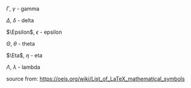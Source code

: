 $\Gamma$, $\gamma$ - gamma

$\Delta$, $\delta$ - delta

$\Epsilon$, $\epsilon$ - epsilon

$\Theta$, $\theta$ - theta

$\Eta$, $\eta$ - eta

$\Lambda$, $\lambda$ - lambda

source from: https://oeis.org/wiki/List_of_LaTeX_mathematical_symbols